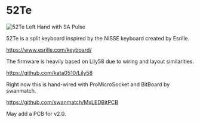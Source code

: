# 52Te

![52Te Left Hand with SA Pulse](https://raw.githubusercontent.com/culturalsnow/52Te/master/52Te_Left.jpg)

52Te is a split keyboard inspired by the NISSE keyboard created by Esrille.

https://www.esrille.com/keyboard/

The firmware is heavily based on Lily58 due to wiring and layout similarities.

https://github.com/kata0510/Lily58

Right now this is hand-wired with ProMicroSocket and BitBoard by swanmatch.

https://github.com/swanmatch/MxLEDBitPCB

May add a PCB for v2.0.
